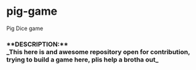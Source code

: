 # pig-game
Pig Dice game 

<h3>**DESCRIPTION:** </br> _This here is and awesome repository open for contribution, trying to build a game here, plis help a brotha out_  </h3>
